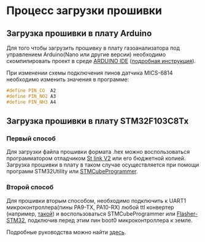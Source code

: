 # Процесс загрузки прошивки

## Загрузка прошивки в плату Arduino

Для того чтобы загрузить прошивку в плату газоанализатора под управлением Arduino(Nano или другие версии) необходимо скомпилировать проект в среде [ARDUINO IDE](https://www.arduino.cc/en/software) ([подробная инструкция](https://arduinomaster.ru/platy-arduino/proshivka-zagruzchik-arduino-ide/)).

При изменении схемы подключения пинов датчика MICS-6814 необходимо изменить значения в программе:

```cpp
#define PIN_CO  A2
#define PIN_NO2 A3
#define PIN_NH3 A4
```

## Загрузка прошивки в плату STM32F103C8Tx

### Первый способ

Для загрузки файла прошивки формата .hex можно воспользоваться программатором отладчиком [St link V2](https://www.st.com/en/development-tools/st-link-v2.html) или его бюджетной копией.
Загрузка прошивки в плату в таком случае осуществляется при помощи программ STM32Utility или [STMCubeProgrammer](https://wiki.st.com/stm32mpu/wiki/STM32CubeProgrammer).

### Второй способ

Для прошивки вторым способом, необходимо подключить к UART1 микроконтроллера(пины PA9-TX, PA10-RX) любой ttl конвертер (например, [такой](https://www.chipdip.ru/catalog/popular/usb-uart))
и воспользоваться STMCubeProgrammer или [Flasher-STM32](https://www.st.com/en/development-tools/flasher-stm32.html), подключив перед этим пин boot0 микроконтроллера к земле.

Подробные руководства можно найти [здесь](https://blog.kvv213.com/2020/01/kak-proshit-chip-stm32/).
